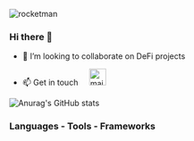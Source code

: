 ![rocketman](https://user-images.githubusercontent.com/19872990/119971908-db0b4e80-bfb1-11eb-8f56-69c4fbf0fea5.jpg)


### Hi there 👋 



- 👯 I’m looking to collaborate on DeFi projects

- 📫 Get in touch &nbsp; &nbsp; <a href="mailto:mag.begic_nedim@yahoo.com"><img src="https://www.vectorlogo.zone/logos/yahoo/yahoo-tile.svg" width="30 px" alt="mail"></a> 




![Anurag's GitHub stats](https://github-readme-stats.vercel.app/api?username=NedimRenesalis&count_private=true)



### Languages - Tools - Frameworks

